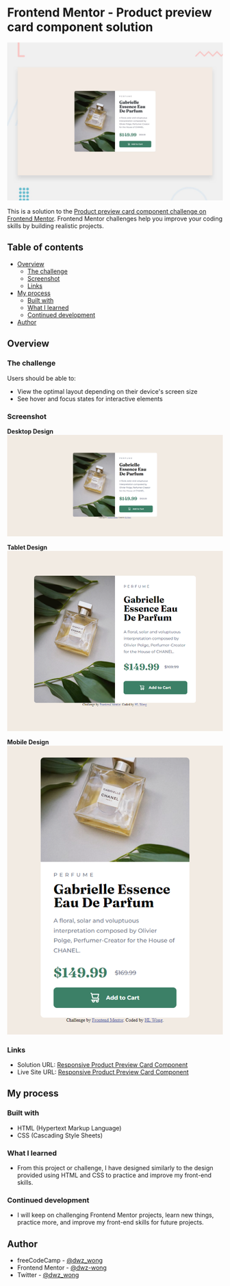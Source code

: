 # Frontend Mentor - Product preview card component solution

![Design preview for the Product Preview Card Component coding challenge](design/desktop-preview.jpg)

This is a solution to the [Product preview card component challenge on Frontend Mentor](https://www.frontendmentor.io/challenges/product-preview-card-component-GO7UmttRfa). Frontend Mentor challenges help you improve your coding skills by building realistic projects. 

## Table of contents

- [Overview](#overview)
    - [The challenge](#the-challenge)
    - [Screenshot](#screenshot)
    - [Links](#links)
- [My process](#my-process)
    - [Built with](#built-with)
    - [What I learned](#what-i-learned)
    - [Continued development](#continued-development)
- [Author](#author)

## Overview

### The challenge

Users should be able to:

- View the optimal layout depending on their device's screen size
- See hover and focus states for interactive elements

### Screenshot

**Desktop Design**
![Desktop Design](screenshots/product-preview-card-component-desktop.png)

**Tablet Design**
![Tablet Design](screenshots/product-preview-card-component-tablet.png)

**Mobile Design** <br />
![Mobile Design](screenshots/product-preview-card-component-mobile.png)

### Links

- Solution URL: [Responsive Product Preview Card Component](https://www.frontendmentor.io/solutions/responsive-product-preview-card-component-TdMRwSXIVl)
- Live Site URL: [Responsive Product Preview Card Component](https://dwz-wong.github.io/product-preview-card-component/)

## My process

### Built with

- HTML (Hypertext Markup Language)
- CSS (Cascading Style Sheets)

### What I learned

- From this project or challenge, I have designed similarly to the design provided using HTML and CSS to practice and improve my front-end skills.

### Continued development

- I will keep on challenging Frontend Mentor projects, learn new things, practice more, and improve my front-end skills for future projects.

## Author

- freeCodeCamp - [@dwz_wong](https://www.freecodecamp.org/dwz_wong)
- Frontend Mentor - [@dwz-wong](https://www.frontendmentor.io/profile/dwz-wong)
- Twitter - [@dwz_wong](https://twitter.com/dwz_wong)
